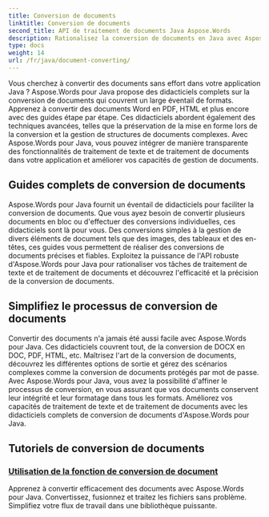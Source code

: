 ```yaml
---
title: Conversion de documents
linktitle: Conversion de documents
second_title: API de traitement de documents Java Aspose.Words
description: Rationalisez la conversion de documents en Java avec Aspose.Words ! Apprenez des guides complets pour le traitement de texte et le traitement de documents
type: docs
weight: 14
url: /fr/java/document-converting/
---
```


Vous cherchez à convertir des documents sans effort dans votre application Java ? Aspose.Words pour Java propose des didacticiels complets sur la conversion de documents qui couvrent un large éventail de formats. Apprenez à convertir des documents Word en PDF, HTML et plus encore avec des guides étape par étape. Ces didacticiels abordent également des techniques avancées, telles que la préservation de la mise en forme lors de la conversion et la gestion de structures de documents complexes. Avec Aspose.Words pour Java, vous pouvez intégrer de manière transparente des fonctionnalités de traitement de texte et de traitement de documents dans votre application et améliorer vos capacités de gestion de documents.

## Guides complets de conversion de documents

Aspose.Words pour Java fournit un éventail de didacticiels pour faciliter la conversion de documents. Que vous ayez besoin de convertir plusieurs documents en bloc ou d'effectuer des conversions individuelles, ces didacticiels sont là pour vous. Des conversions simples à la gestion de divers éléments de document tels que des images, des tableaux et des en-têtes, ces guides vous permettent de réaliser des conversions de documents précises et fiables. Exploitez la puissance de l'API robuste d'Aspose.Words pour Java pour rationaliser vos tâches de traitement de texte et de traitement de documents et découvrez l'efficacité et la précision de la conversion de documents.

## Simplifiez le processus de conversion de documents

Convertir des documents n'a jamais été aussi facile avec Aspose.Words pour Java. Ces didacticiels couvrent tout, de la conversion de DOCX en DOC, PDF, HTML, etc. Maîtrisez l'art de la conversion de documents, découvrez les différentes options de sortie et gérez des scénarios complexes comme la conversion de documents protégés par mot de passe. Avec Aspose.Words pour Java, vous avez la possibilité d'affiner le processus de conversion, en vous assurant que vos documents conservent leur intégrité et leur formatage dans tous les formats. Améliorez vos capacités de traitement de texte et de traitement de documents avec les didacticiels complets de conversion de documents d'Aspose.Words pour Java.

## Tutoriels de conversion de documents

### [Utilisation de la fonction de conversion de document](./using-document-converting/)
Apprenez à convertir efficacement des documents avec Aspose.Words pour Java. Convertissez, fusionnez et traitez les fichiers sans problème. Simplifiez votre flux de travail dans une bibliothèque puissante.